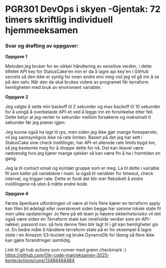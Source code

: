 # PGR301 DevOps i skyen -Gjentak: 72 timers skriftlig individuell hjemmeeksamen

### Svar og drøfting av oppgaver: 

**Oppgave 1**

Metoden jeg bruker for en sikker håndtering av sensitive verdier, i dette tilfellet API key for StatusCake'en min er da
å lagre api key'en i GitHub secrets så den ikke er synlig for noen andre enn meg vist jeg vil gå inn å se på den selv.
Når den da skal brukes videre av programet får terraform hemligheten med bruk av enviroment variabler.

**Oppgave 2**

Jeg valgte å sette min backoff til 2 sekunder og max backoff til 10 sekunder for å unngå å overbelaste API-et ved å legge inn en forsinkelse etter feil.
Dette betyr at jeg venter to sekunder mellom forsøkene og maksimalt ti sekunder før jeg prøver igjen.

Jeg kunne også ha lagt til rps, men siden jeg ikke gjør mange forespørsler, vil jeg sannsynligvis ikke nå rate limiten.
Basert på det jeg har sett i StatusCake sine check instillinger, har API-et allerede rate limits bygd inn, så jeg bestemte meg for å droppe dette for nå.
Det kan likevel være nødvendig hvis jeg kjører mange sjekker så kan være fin å ha i framtiden en gang.

Jeg la til contact email og kontakt gruppe som er meg. La til dette i variable fil som kaller på variablene i main. la også til variabler
for timeout, check interval, og trigger rate. Dette er fordi det blir mer fleksibelt å endre instillingene nå uten å måtte endre kode.

**Oppgave 4**

Første åpenbare utfordringen vil være at hvis flere kjører en terraform apply kan filen bli ødelagt eller overskrevet siden begge har samme lokale state fil men ulike opdateringer
Jo flere på ett team jo høyere sikkerhetsrisiko vil det også være siden en Terraform state kan inneholde verdier som en API-nøkkel, passord osv. så hvis denne filen blir lagt til i git kan hemligheter gis ut.
En bedre måte å håndtere terraform state på er for eksempel å lagre state i en Amazon S3-bucket og bruke DynamoDb for låsing så flere ikke kan gjøre forandringer samtidig.

Link til git hub actions som runner med grønn checkmark :)
https://github.com/Ole-code-man/eksamen-2025-konte/actions/runs/13488484484